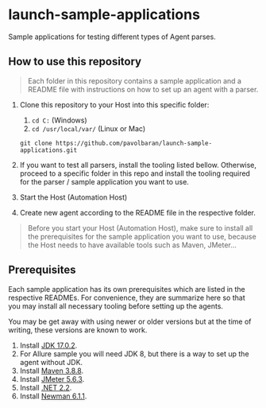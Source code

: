 # launch-sample-applications
Sample applications for testing different types of Agent parses.

## How to use this repository

> Each folder in this repository contains a sample application and a README file with instructions on how to set up an
agent with a parser.

1. Clone this repository to your Host into this specific folder:
   1. `cd C:` (Windows)
   2. `cd /usr/local/var/` (Linux or Mac)
    ```shell
    git clone https://github.com/pavolbaran/launch-sample-applications.git
    ```
   
2. If you want to test all parsers, install the tooling listed bellow. Otherwise, proceed to a specific folder in this
repo and install the tooling required for the parser / sample application you want to use.
3. Start the Host (Automation Host)
4. Create new agent according to the README file in the respective folder.

> Before you start your Host (Automation Host), make sure to install all the prerequisites for the sample application you want to use,
because the Host needs to have available tools such as Maven, JMeter...


## Prerequisites
Each sample application has its own prerequisites which are listed in the respective READMEs. 
For convenience, they are summarize here so that you may install all necessary tooling before setting up the agents.

You may be get away with using newer or older versions but at the time of writing, these versions are known to work.
1. Install [JDK 17.0.2](https://jdk.java.net/archive/).
2. For Allure sample you will need JDK 8, but there is a way to set up the agent without JDK.
3. Install [Maven 3.8.8](https://maven.apache.org/download.cgi).
4. Install [JMeter 5.6.3](https://jmeter.apache.org/download_jmeter.cgi).
5. Install [.NET 2.2](https://dotnet.microsoft.com/en-us/download/dotnet).
6. Install [Newman 6.1.1](https://learning.postman.com/docs/collections/using-newman-cli/installing-running-newman/).
